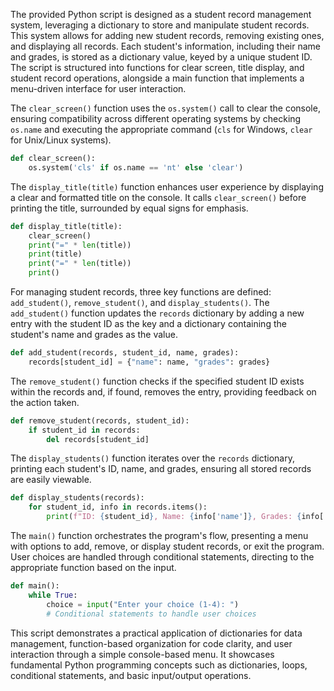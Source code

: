 The provided Python script is designed as a student record management system, leveraging a dictionary to store and manipulate student records. This system allows for adding new student records, removing existing ones, and displaying all records. Each student's information, including their name and grades, is stored as a dictionary value, keyed by a unique student ID. The script is structured into functions for clear screen, title display, and student record operations, alongside a main function that implements a menu-driven interface for user interaction.

The `clear_screen()` function uses the `os.system()` call to clear the console, ensuring compatibility across different operating systems by checking `os.name` and executing the appropriate command (`cls` for Windows, `clear` for Unix/Linux systems).

```python
def clear_screen():
    os.system('cls' if os.name == 'nt' else 'clear')
```

The `display_title(title)` function enhances user experience by displaying a clear and formatted title on the console. It calls `clear_screen()` before printing the title, surrounded by equal signs for emphasis.

```python
def display_title(title):
    clear_screen()
    print("=" * len(title))
    print(title)
    print("=" * len(title))
    print()
```

For managing student records, three key functions are defined: `add_student()`, `remove_student()`, and `display_students()`. The `add_student()` function updates the `records` dictionary by adding a new entry with the student ID as the key and a dictionary containing the student's name and grades as the value.

```python
def add_student(records, student_id, name, grades):
    records[student_id] = {"name": name, "grades": grades}
```

The `remove_student()` function checks if the specified student ID exists within the records and, if found, removes the entry, providing feedback on the action taken.

```python
def remove_student(records, student_id):
    if student_id in records:
        del records[student_id]
```

The `display_students()` function iterates over the `records` dictionary, printing each student's ID, name, and grades, ensuring all stored records are easily viewable.

```python
def display_students(records):
    for student_id, info in records.items():
        print(f"ID: {student_id}, Name: {info['name']}, Grades: {info['grades']}")
```

The `main()` function orchestrates the program's flow, presenting a menu with options to add, remove, or display student records, or exit the program. User choices are handled through conditional statements, directing to the appropriate function based on the input.

```python
def main():
    while True:
        choice = input("Enter your choice (1-4): ")
        # Conditional statements to handle user choices
```

This script demonstrates a practical application of dictionaries for data management, function-based organization for code clarity, and user interaction through a simple console-based menu. It showcases fundamental Python programming concepts such as dictionaries, loops, conditional statements, and basic input/output operations.
